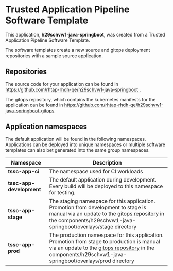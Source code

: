 # Trusted Application Pipeline Software Template

This application, **h29schvw1-java-springboot**, was created from a Trusted Application Pipeline Software Template.

The software templates create a new source and gitops deployment repositories with a sample source application. 

## Repositories

The source code for your application can be found in [https://github.com/rhtap-rhdh-qe/h29schvw1-java-springboot ](https://github.com/rhtap-rhdh-qe/h29schvw1-java-springboot ).
 
The gitops repository, which contains the kubernetes manifests for the application can be found in 
[https://github.com/rhtap-rhdh-qe/h29schvw1-java-springboot-gitops ](https://github.com/rhtap-rhdh-qe/h29schvw1-java-springboot-gitops ) 

## Application namespaces 

The default application will be found in the following namespaces. Applications can be deployed into unique namespaces or multiple software templates can also bet generated into the same group namespaces.  

|  Namespace   |  Description   |  
| -------- | -------- |
| **tssc-app-ci** | The namespace used for CI workloads |
| **tssc-app-development** | The default application during development. Every build will be deployed to this namespace for testing. |
| **tssc-app-stage** | The staging namespace for this application. Promotion from development to stage is manual via an update to the [gitops repository](https://github.com/rhtap-rhdh-qe/h29schvw1-java-springboot-gitops ) in the components/h29schvw1-java-springboot/overlays/stage directory |
| **tssc-app-prod** | The production namespace for this application. Promotion from stage to production is manual via an update to the [gitops repository](https://github.com/rhtap-rhdh-qe/h29schvw1-java-springboot-gitops ) in the components/h29schvw1-java-springboot/overlays/prod directory |